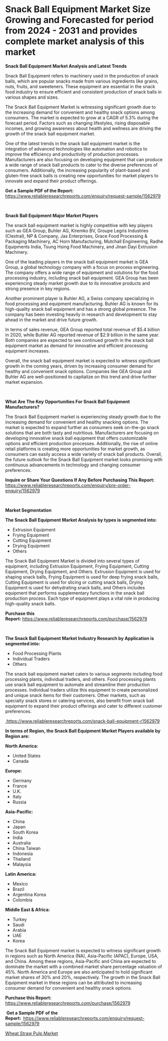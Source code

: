 <p><h1>Snack Ball Equipment Market Size Growing and Forecasted for period from 2024 - 2031 and provides complete market analysis of this market</h1></p><p><strong>Snack Ball Equipment Market Analysis and Latest Trends</strong></p>
<p><p>Snack Ball Equipment refers to machinery used in the production of snack balls, which are popular snacks made from various ingredients like grains, nuts, fruits, and sweeteners. These equipment are essential in the snack food industry to ensure efficient and consistent production of snack balls in various shapes and sizes.</p><p>The Snack Ball Equipment Market is witnessing significant growth due to the increasing demand for convenient and healthy snack options among consumers. The market is expected to grow at a CAGR of 5.3% during the forecast period. Factors such as changing lifestyles, rising disposable incomes, and growing awareness about health and wellness are driving the growth of the snack ball equipment market.</p><p>One of the latest trends in the snack ball equipment market is the integration of advanced technologies like automation and robotics to improve the efficiency and productivity of production processes. Manufacturers are also focusing on developing equipment that can produce a wide range of snack ball products to cater to the diverse preferences of consumers. Additionally, the increasing popularity of plant-based and gluten-free snack balls is creating new opportunities for market players to innovate and expand their product offerings.</p></p>
<p><strong>Get a Sample PDF of the Report:&nbsp;</strong> <a href="https://www.reliableresearchreports.com/enquiry/request-sample/1562979">https://www.reliableresearchreports.com/enquiry/request-sample/1562979</a></p>
<p>&nbsp;</p>
<p><strong>Snack Ball Equipment Major Market Players</strong></p>
<p><p>The snack ball equipment market is highly competitive with key players such as GEA Group, Buhler AG, Kiremko BV, Groupe Legris Industries (Clextral), NP & Company, Jas Enterprises, Grace Food Processing & Packaging Machinery, AC Horn Manufacturing, Mutchall Engineering, Radhe Equipments India, Tsung Hsing Food Machinery, and Jinan Dayi Extrusion Machinery.</p><p>One of the leading players in the snack ball equipment market is GEA Group, a global technology company with a focus on process engineering. The company offers a wide range of equipment and solutions for the food processing industry, including snack ball equipment. GEA Group has been experiencing steady market growth due to its innovative products and strong presence in key regions.</p><p>Another prominent player is Buhler AG, a Swiss company specializing in food processing and equipment manufacturing. Buhler AG is known for its high-quality snack ball equipment and has a strong global presence. The company has been investing heavily in research and development to stay ahead in the market and drive future growth.</p><p>In terms of sales revenue, GEA Group reported total revenue of $5.4 billion in 2020, while Buhler AG reported revenue of $2.9 billion in the same year. Both companies are expected to see continued growth in the snack ball equipment market as demand for innovative and efficient processing equipment increases.</p><p>Overall, the snack ball equipment market is expected to witness significant growth in the coming years, driven by increasing consumer demand for healthy and convenient snack options. Companies like GEA Group and Buhler AG are well-positioned to capitalize on this trend and drive further market expansion.</p></p>
<p>&nbsp;</p>
<p><strong>What Are The Key Opportunities For Snack Ball Equipment Manufacturers?</strong></p>
<p><p>The Snack Ball Equipment market is experiencing steady growth due to the increasing demand for convenient and healthy snacking options. The market is expected to expand further as consumers seek on-the-go snack solutions that are both tasty and nutritious. Manufacturers are focusing on developing innovative snack ball equipment that offers customizable options and efficient production processes. Additionally, the rise of online retail platforms is creating more opportunities for market growth, as consumers can easily access a wide variety of snack ball products. Overall, the future outlook for the Snack Ball Equipment market looks promising with continuous advancements in technology and changing consumer preferences.</p></p>
<p><strong>Inquire or Share Your Questions If Any Before Purchasing This Report:</strong> <a href="https://www.reliableresearchreports.com/enquiry/pre-order-enquiry/1562979">https://www.reliableresearchreports.com/enquiry/pre-order-enquiry/1562979</a></p>
<p>&nbsp;</p>
<p><strong>Market Segmentation</strong></p>
<p><strong>The Snack Ball Equipment Market Analysis by types is segmented into:</strong></p>
<p><ul><li>Extrusion Equipment</li><li>Frying Equipment</li><li>Cutting Equipment</li><li>Drying Equipment</li><li>Others</li></ul></p>
<p><p>The Snack Ball Equipment Market is divided into several types of equipment, including Extrusion Equipment, Frying Equipment, Cutting Equipment, Drying Equipment, and Others. Extrusion Equipment is used for shaping snack balls, Frying Equipment is used for deep frying snack balls, Cutting Equipment is used for slicing or cutting snack balls, Drying Equipment is used for dehydrating snack balls, and Others includes equipment that performs supplementary functions in the snack ball production process. Each type of equipment plays a vital role in producing high-quality snack balls.</p></p>
<p><strong>Purchase this Report:&nbsp;</strong><a href="https://www.reliableresearchreports.com/purchase/1562979">https://www.reliableresearchreports.com/purchase/1562979</a></p>
<p>&nbsp;</p>
<p><strong>The Snack Ball Equipment Market Industry Research by Application is segmented into:</strong></p>
<p><ul><li>Food Processing Plants</li><li>Individual Traders</li><li>Others</li></ul></p>
<p><p>The snack ball equipment market caters to various segments including food processing plants, individual traders, and others. Food processing plants use snack ball equipment to automate and streamline their production processes. Individual traders utilize this equipment to create personalized and unique snack items for their customers. Other markets, such as specialty snack stores or catering services, also benefit from snack ball equipment to expand their product offerings and cater to different customer preferences.</p></p>
<p><a href="https://www.reliableresearchreports.com/snack-ball-equipment-r1562979">&nbsp;https://www.reliableresearchreports.com/snack-ball-equipment-r1562979</a></p>
<p><strong>In terms of Region, the Snack Ball Equipment Market Players available by Region are:</strong></p>
<p>
    <p> <strong> North America: </strong>
        <ul>
            <li>United States</li>
            <li>Canada</li>
        </ul>
        </p> 
    <p> <strong> Europe: </strong>
        <ul>
            <li>Germany</li>
            <li>France</li>
            <li>U.K.</li>
            <li>Italy</li>
            <li>Russia</li>
        </ul>
        </p> 
    <p> <strong> Asia-Pacific: </strong>
        <ul>
            <li>China</li>
            <li>Japan</li>
            <li>South Korea</li>
            <li>India</li>
            <li>Australia</li>
            <li>China Taiwan</li>
            <li>Indonesia</li>
            <li>Thailand</li>
            <li>Malaysia</li>
        </ul>
        </p> 
    <p> <strong> Latin America: </strong>
        <ul>
            <li>Mexico</li>
            <li>Brazil</li>
            <li>Argentina Korea</li>
            <li>Colombia</li>
        </ul>
        </p> 
    <p> <strong> Middle East & Africa: </strong>
        <ul>
            <li>Turkey</li>
            <li>Saudi</li>
            <li>Arabia</li>
            <li>UAE</li>
            <li>Korea</li>
        </ul>
    </p>
    </p>
<p><p>The Snack Ball Equipment market is expected to witness significant growth in regions such as North America (NA), Asia-Pacific (APAC), Europe, USA, and China. Among these regions, Asia-Pacific and China are expected to dominate the market with a combined market share percentage valuation of 45%. North America and Europe are also anticipated to hold significant market shares of 30% and 20%, respectively. The growth in the Snack Ball Equipment market in these regions can be attributed to increasing consumer demand for convenient and healthy snack options.</p></p>
<p><strong>Purchase this Report: </strong><a href="https://www.reliableresearchreports.com/purchase/1562979">https://www.reliableresearchreports.com/purchase/1562979</a></p>
<p>&nbsp;<strong>Get a Sample PDF of the Report:&nbsp;&nbsp;</strong><a href="https://www.reliableresearchreports.com/enquiry/request-sample/1562979">https://www.reliableresearchreports.com/enquiry/request-sample/1562979</a></p>
<p><strong></strong></p>
<p><p><a href="https://issuu.com/reportprime-2/docs/wheat-straw-pulp-market-size-2030.pptx">Wheat Straw Pulp Market</a></p></p>